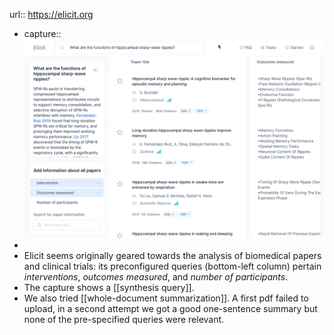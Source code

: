 url:: https://elicit.org

- capture:: ![image.png](../assets/image_1680796743771_0.png)
-
- Elicit seems originally geared towards the analysis of biomedical papers and clinical trials: its preconfigured queries (bottom-left column) pertain *interventions*, *outcomes measured*, and *number of participants*.
- The capture shows a [[synthesis query]].
- We also tried [[whole-document summarization]]. A first pdf failed to upload, in a second attempt we got a good one-sentence summary but none of the pre-specified queries were relevant.